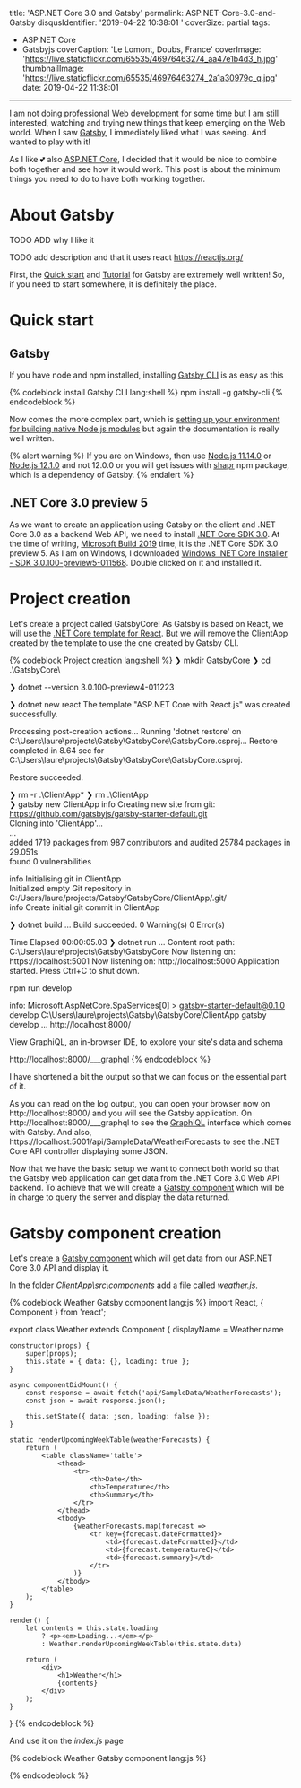 title: 'ASP.NET Core 3.0 and Gatsby'
permalink: ASP.NET-Core-3.0-and-Gatsby
disqusIdentifier: '2019-04-22 10:38:01 <!-- Remove space to have e.g. 20160405174628 -->'
coverSize: partial
tags:
  - ASP.NET Core
  - Gatsbyjs
coverCaption: 'Le Lomont, Doubs, France'
coverImage: 'https://live.staticflickr.com/65535/46976463274_aa47e1b4d3_h.jpg'
thumbnailImage: 'https://live.staticflickr.com/65535/46976463274_2a1a30979c_q.jpg'
date: 2019-04-22 11:38:01
---
I am not doing professional Web development for some time but I am still interested, watching and trying new things that keep emerging on the Web world. When I saw [Gatsby](https://www.gatsbyjs.org/), I immediately liked what I was seeing. And wanted to play with it!

As I like 💕 also [ASP.NET Core](https://docs.microsoft.com/en-us/aspnet/core/?view=aspnetcore-3.0), I decided that it would be nice to combine both together and see how it would work. This post is about the minimum things you need to do to have both working together.
<!-- more -->

# About Gatsby

TODO ADD why I like it

TODO add description and that it uses react https://reactjs.org/

First, the [Quick start](https://www.gatsbyjs.org/docs/quick-start) and [Tutorial](https://www.gatsbyjs.org/tutorial/) for Gatsby are extremely well written! So, if you need to start somewhere, it is definitely the place.

# Quick start

## Gatsby

If you have node and npm installed, installing [Gatsby CLI](https://www.gatsbyjs.org/docs/gatsby-cli/) is as easy as this

{% codeblock install Gatsby CLI lang:shell  %}
    npm install -g gatsby-cli
{% endcodeblock %}

Now comes the more complex part, which is [setting up your environment for building native Node.js modules](https://www.gatsbyjs.org/docs/gatsby-on-windows/) but again the documentation is really well written.

{% alert warning %}
If you are on Windows, then use [Node.js 11.14.0](https://www.chocolatey.org/packages/nodejs.install/11.14.0) or [Node.js 12.1.0](https://nodejs.org/dist/v12.1.0/node-v12.1.0-x64.msi) and not 12.0.0 or you will get issues with [shapr](https://www.npmjs.com/package/sharp) npm package, which is a dependency of Gatsby.
{% endalert %}

## .NET Core 3.0 preview 5

As we want to create an application using Gatsby on the client and .NET Core 3.0 as a backend Web API, we need to install [.NET Core SDK 3.0](https://dotnet.microsoft.com/download/dotnet-core/3.0). At the time of writing, [Microsoft Build 2019](https://news.microsoft.com/build2019/) time, it is the .NET Core SDK 3.0 preview 5. As I am on Windows, I downloaded [Windows .NET Core Installer - SDK 3.0.100-preview5-011568](https://dotnet.microsoft.com/download/thank-you/dotnet-sdk-3.0.100-preview5-windows-x64-installer). Double clicked on it and installed it.

# Project creation

Let's create a project called GatsbyCore! As Gatsby is based on React, we will use the [.NET Core template for React](https://docs.microsoft.com/en-us/aspnet/core/client-side/spa/react?view=aspnetcore-2.2&tabs=visual-studio). But we will remove the ClientApp created by the template to use the one created by Gatsby CLI.

{% codeblock Project creation lang:shell  %}
❯ mkdir GatsbyCore
❯ cd .\GatsbyCore\

❯ dotnet --version
3.0.100-preview4-011223

❯ dotnet new react
The template "ASP.NET Core with React.js" was created successfully.

Processing post-creation actions...
Running 'dotnet restore' on C:\Users\laure\projects\Gatsby\GatsbyCore\GatsbyCore.csproj...
  Restore completed in 8.64 sec for C:\Users\laure\projects\Gatsby\GatsbyCore\GatsbyCore.csproj.

Restore succeeded.

❯ rm -r .\ClientApp\*
❯ rm .\ClientApp\
❯ gatsby new ClientApp
info Creating new site from git: https://github.com/gatsbyjs/gatsby-starter-default.git                                                                                                               
Cloning into 'ClientApp'...                                                                                                                                                   
...                        
added 1719 packages from 987 contributors and audited 25784 packages in 29.051s                                                                                                                       
found 0 vulnerabilities                                                                                                                                                                               
                                                                                                                                                                                                      
info Initialising git in ClientApp                                                                                                                                                                    
Initialized empty Git repository in C:/Users/laure/projects/Gatsby/GatsbyCore/ClientApp/.git/                                                                                                         
info Create initial git commit in ClientApp                                                                                                                                                           

❯ dotnet build
...
Build succeeded.
    0 Warning(s)
    0 Error(s)

Time Elapsed 00:00:05.03
❯ dotnet run
...
Content root path: C:\Users\laure\projects\Gatsby\GatsbyCore
Now listening on: https://localhost:5001
Now listening on: http://localhost:5000
Application started. Press Ctrl+C to shut down.

 npm run develop

info: Microsoft.AspNetCore.SpaServices[0]
      > gatsby-starter-default@0.1.0 develop C:\Users\laure\projects\Gatsby\GatsbyCore\ClientApp
 gatsby develop
...
  http://localhost:8000/

View GraphiQL, an in-browser IDE, to explore your site's data and schema

  http://localhost:8000/___graphql
{% endcodeblock %}

I have shortened a bit the output so that we can focus on the essential part of it.

As you can read on the log output, you can open your browser now on http://localhost:8000/ and you will see the Gatsby application. On http://localhost:8000/___graphql to see the [GraphiQL](https://github.com/graphql/graphiql) interface which comes with Gatsby. And also, https://localhost:5001/api/SampleData/WeatherForecasts to see the .NET Core API controller displaying some JSON.

Now that we have the basic setup we want to connect both world so that the Gatsby web application can get data from the .NET Core 3.0 Web API backend.
To achieve that we will create a [Gatsby component](https://www.gatsbyjs.org/tutorial/part-one/#building-with-components) which will be in charge to query the server and display the data returned.

# Gatsby component creation

Let's create a [Gatsby component](https://www.gatsbyjs.org/docs/building-with-components/) which will get data from our ASP.NET Core 3.0 API and display it.


In the folder *ClientApp\src\components* add a file called *weather.js*.

{% codeblock Weather Gatsby component lang:js  %}
import React, { Component } from 'react';

export class Weather extends Component {
    displayName = Weather.name

    constructor(props) {
        super(props);
        this.state = { data: {}, loading: true };
    }

    async componentDidMount() {
        const response = await fetch('api/SampleData/WeatherForecasts');
        const json = await response.json();

        this.setState({ data: json, loading: false });
    }

    static renderUpcomingWeekTable(weatherForecasts) {
        return (
            <table className='table'>
                <thead>
                    <tr>
                        <th>Date</th>
                        <th>Temperature</th>
                        <th>Summary</th>
                    </tr>
                </thead>
                <tbody>
                    {weatherForecasts.map(forecast =>
                        <tr key={forecast.dateFormatted}>
                            <td>{forecast.dateFormatted}</td>
                            <td>{forecast.temperatureC}</td>
                            <td>{forecast.summary}</td>
                        </tr>
                    )}
                </tbody>
            </table>
        );
    }

    render() {
        let contents = this.state.loading
            ? <p><em>Loading...</em></p>
            : Weather.renderUpcomingWeekTable(this.state.data)

        return (
            <div>
                <h1>Weather</h1>
                {contents}
            </div>
        );
    }
}
{% endcodeblock %}

And use it on the *index.js* page

{% codeblock Weather Gatsby component lang:js  %}
    <div>
        <Weather />
    </div>
{% endcodeblock %}

